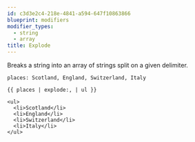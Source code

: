 ```yaml
---
id: c3d3e2c4-218e-4841-a594-647f10863866
blueprint: modifiers
modifier_types:
  - string
  - array
title: Explode
---
```

Breaks a string into an array of strings split on a given delimiter.

```.language-yaml
places: Scotland, England, Switzerland, Italy
```

```
{{ places | explode:, | ul }}
```

```.language-html
<ul>
  <li>Scotland</li>
  <li>England</li>
  <li>Switzerland</li>
  <li>Italy</li>
</ul>
```
